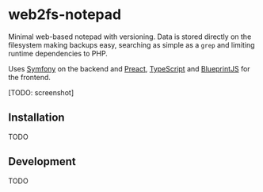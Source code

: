 web2fs-notepad
===============

Minimal web-based notepad with versioning. Data is stored directly
on the filesystem making backups easy, searching as simple as a
`grep` and limiting runtime dependencies to PHP.

Uses [Symfony][1] on the backend and [Preact][2], [TypeScript][3] and
[BlueprintJS][4] for the frontend.

[TODO: screenshot]

Installation
------------

TODO

Development
-----------

TODO

[1]: https://symfony.com/
[2]: https://preactjs.com/
[3]: http://typescriptlang.org/
[4]: https://blueprintjs.com/
